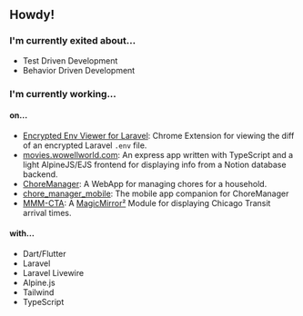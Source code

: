 ## Howdy! 

### I'm currently exited about...
- Test Driven Development
- Behavior Driven Development

### I'm currently working...

#### on...
- [Encrypted Env Viewer for Laravel](https://github.com/JHWelch/encrypted-env-viewer): Chrome Extension for viewing the diff of an encrypted Laravel `.env` file.
- [movies.wowellworld.com](https://github.com/JHWelch/movies.wowellworld.com): An express app written with TypeScript and a light AlpineJS/EJS frontend for displaying info from a Notion database backend.
- [ChoreManager](https://github.com/JHWelch/ChoreManager): A WebApp for managing chores for a household.
- [chore_manager_mobile](https://github.com/JHWelch/chore_manager_mobile): The mobile app companion for ChoreManager
- [MMM-CTA](https://github.com/JHWelch/MMM-CTA): A [MagicMirror²](https://github.com/MagicMirrorOrg/MagicMirror) Module for displaying Chicago Transit arrival times.

#### with...
- Dart/Flutter
- Laravel
- Laravel Livewire
- Alpine.js
- Tailwind
- TypeScript
